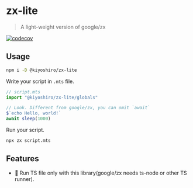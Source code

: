 # zx-lite

> A light-weight version of google/zx

[![codecov](https://codecov.io/gh/KoichiKiyokawa/type-safe-path/branch/main/graph/badge.svg?token=61F6FRPXKN)](https://codecov.io/gh/KoichiKiyokawa/type-safe-path)

## Usage

```sh
npm i -D @kiyoshiro/zx-lite
```

Write your script in `.mts` file.

```ts
// script.mts
import "@kiyoshiro/zx-lite/globals"

// Look. Different from google/zx, you can omit `await`
$`echo Hello, world!`
await sleep(1000)
```

Run your script.

```sh
npx zx script.mts
```

## Features

- 🔋 Run TS file only with this library(google/zx needs ts-node or other TS runner).
